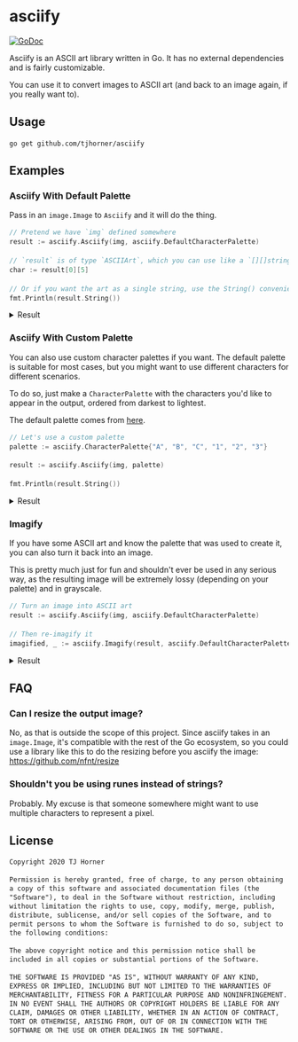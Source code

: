 # asciify

[![GoDoc](https://godoc.org/github.com/tjhorner/makerbot-rpc?status.svg)](https://pkg.go.dev/github.com/tjhorner/asciify)

Asciify is an ASCII art library written in Go. It has no external dependencies and is fairly customizable.

You can use it to convert images to ASCII art (and back to an image again, if you really want to).

## Usage

```shell
go get github.com/tjhorner/asciify
```

## Examples

### Asciify With Default Palette

Pass in an `image.Image` to `Asciify` and it will do the thing.

```go
// Pretend we have `img` defined somewhere
result := asciify.Asciify(img, asciify.DefaultCharacterPalette)

// `result` is of type `ASCIIArt`, which you can use like a `[][]string`
char := result[0][5]

// Or if you want the art as a single string, use the String() convenience method
fmt.Println(result.String())
```

<details>
  <summary>Result</summary>

  ### Input
  <img src="test_fixtures/gopher.png"/>

  ### Output
  ```
        'I]fzJYv|<`       
      '-cQZmmmmO0QY['^:.  
  ^tn?uOdbZ0mm0p#Mk0XvLn' 
  .rxjLm%$$@pOOp8$$$kOz}O< 
  `J-rOZfh$$W00U_k$$&0ZuO> 
  {z0Ou;O$$80Ov~b$$W0mJ}. 
    }mOmm8$$hCYOo@$BqOwC'  
    )mm0kWMbU<`[ZbdZ0mmO,  
    rmmmO00QL/}zL0OZmmmZ!  
    ummmmmm0wdwbZ0mmmmmm+  
    ummmmmmZCbpZLmmmmmmm?  
    xmmmmmmm0qmZZmmmmmmm[  
    tmmmmmmmZQQ0mmmmmmmm}  
    )mmmmmmmmmmmmmmmmmmm}  
    ]mmmmmmmmmmmmmmmmmmm{  
    _mmmmmmmmmmmmmmmmmmm1  
  .]mmmmmmmmmmmmmmmmmmmf^ 
  ?OJmmmmmmmmmmmmmmmmmmmCm1
  {f/mmmmmmmmmmmmmmmmmmmc)-
    -mmmmmmmmmmmmmmmmmmmn. 
    }mmmmmmmmmmmmmmmmmmmc. 
    |mmmmmmmmmmmmmmmmmmmz. 
    fmmmmmmmmmmmmmmmmmmmX. 
    rmmmmmmmmmmmmmmmmmmmz. 
    rmmmmmmmmmmmmmmmmmmmn  
    tmmmmmmmmmmmmmmmmmmm|  
    {mmmmmmmmmmmmmmmmmmm_  
    immmmmmmmmmmmmmmmmmO,  
    `Cmmmmmmmmmmmmmmmmmx.  
    ]mmmmmmmmmmmmmmmmOI   
    .jmmmmmmmmmmmmmwO{    
    ^cC0mmmmmmmmmmZYJC"   
    .uhr;_xJ0ZZOQX/i'_p1   
    }/.   `,;I:^'    ~,   
  ```
</details>

### Asciify With Custom Palette

You can also use custom character palettes if you want. The default palette is suitable for most cases, but you might want to use different characters for different scenarios.

To do so, just make a `CharacterPalette` with the characters you'd like to appear in the output, ordered from darkest to lightest.

The default palette comes from [here](http://mewbies.com/geek_fun_files/ascii/ascii_art_light_scale_and_gray_scale_chart.htm).

```go
// Let's use a custom palette
palette := asciify.CharacterPalette{"A", "B", "C", "1", "2", "3"}

result := asciify.Asciify(img, palette)

fmt.Println(result.String())
```

<details>
  <summary>Result</summary>

  ### Input
  <img src="test_fixtures/gopher.png"/>

  ### Output
  ```
  33333333221CCCC1233333333
  3333332CCBBBBBCCCC1332333
  33112CCBBBCBBCBBABCCCC133
  3111CBAAAABCCBAAAABCC1C23
  3C21CB1BAAACCC2BAAACBCC23
  31CCCC2CAAACCC2BAAACBC133
  331BCBBAAABCCCBAAABCBC333
  331BBCBAABC231BBBCCBBC333
  331BBBCCCCC11CCCCBBBBB233
  33CBBBBBBCBBBBBCBBBBBB233
  33CBBBBBBBCBBBCBBBBBBB233
  331BBBBBBBCBBBBBBBBBBB133
  331BBBBBBBBCCCBBBBBBBB133
  331BBBBBBBBBBBBBBBBBBB133
  331BBBBBBBBBBBBBBBBBBB133
  332BBBBBBBBBBBBBBBBBBB133
  332BBBBBBBBBBBBBBBBBBB133
  2CCBBBBBBBBBBBBBBBBBBBCB1
  111BBBBBBBBBBBBBBBBBBBC12
  332BBBBBBBBBBBBBBBBBBBC33
  331BBBBBBBBBBBBBBBBBBBC33
  331BBBBBBBBBBBBBBBBBBBC33
  331BBBBBBBBBBBBBBBBBBBC33
  331BBBBBBBBBBBBBBBBBBBC33
  331BBBBBBBBBBBBBBBBBBBC33
  331BBBBBBBBBBBBBBBBBBB133
  331BBBBBBBBBBBBBBBBBBB233
  332BBBBBBBBBBBBBBBBBBC333
  333CBBBBBBBBBBBBBBBBB1333
  3332BBBBBBBBBBBBBBBBC2333
  33331BBBBBBBBBBBBBBC13333
  3333CCCBBBBBBBBBBBCCC3333
  333CB1221CCCBCCC1232B1333
  3331133333322233333323333
  ```
</details>

### Imagify

If you have some ASCII art and know the palette that was used to create it, you can also turn it back into an image.

This is pretty much just for fun and shouldn't ever be used in any serious way, as the resulting image will be extremely lossy (depending on your palette) and in grayscale.

```go
// Turn an image into ASCII art
result := asciify.Asciify(img, asciify.DefaultCharacterPalette)

// Then re-imagify it
imagified, _ := asciify.Imagify(result, asciify.DefaultCharacterPalette)
```

<details>
  <summary>Result</summary>

  ### Input
  ```
        'I]fzJYv|<`       
      '-cQZmmmmO0QY['^:.  
  ^tn?uOdbZ0mm0p#Mk0XvLn' 
  .rxjLm%$$@pOOp8$$$kOz}O< 
  `J-rOZfh$$W00U_k$$&0ZuO> 
  {z0Ou;O$$80Ov~b$$W0mJ}. 
    }mOmm8$$hCYOo@$BqOwC'  
    )mm0kWMbU<`[ZbdZ0mmO,  
    rmmmO00QL/}zL0OZmmmZ!  
    ummmmmm0wdwbZ0mmmmmm+  
    ummmmmmZCbpZLmmmmmmm?  
    xmmmmmmm0qmZZmmmmmmm[  
    tmmmmmmmZQQ0mmmmmmmm}  
    )mmmmmmmmmmmmmmmmmmm}  
    ]mmmmmmmmmmmmmmmmmmm{  
    _mmmmmmmmmmmmmmmmmmm1  
  .]mmmmmmmmmmmmmmmmmmmf^ 
  ?OJmmmmmmmmmmmmmmmmmmmCm1
  {f/mmmmmmmmmmmmmmmmmmmc)-
    -mmmmmmmmmmmmmmmmmmmn. 
    }mmmmmmmmmmmmmmmmmmmc. 
    |mmmmmmmmmmmmmmmmmmmz. 
    fmmmmmmmmmmmmmmmmmmmX. 
    rmmmmmmmmmmmmmmmmmmmz. 
    rmmmmmmmmmmmmmmmmmmmn  
    tmmmmmmmmmmmmmmmmmmm|  
    {mmmmmmmmmmmmmmmmmmm_  
    immmmmmmmmmmmmmmmmmO,  
    `Cmmmmmmmmmmmmmmmmmx.  
    ]mmmmmmmmmmmmmmmmOI   
    .jmmmmmmmmmmmmmwO{    
    ^cC0mmmmmmmmmmZYJC"   
    .uhr;_xJ0ZZOQX/i'_p1   
    }/.   `,;I:^'    ~,   
  ```

  ### Output
  <img src="test_fixtures/demon_gopher.png"/>
</details>

## FAQ

### Can I resize the output image?

No, as that is outside the scope of this project. Since asciify takes in an `image.Image`, it's compatible with the rest of the Go ecosystem, so you could use a library like this to do the resizing before you asciify the image: https://github.com/nfnt/resize

### Shouldn't you be using runes instead of strings?

Probably. My excuse is that someone somewhere might want to use multiple characters to represent a pixel.

## License

```
Copyright 2020 TJ Horner

Permission is hereby granted, free of charge, to any person obtaining a copy of this software and associated documentation files (the "Software"), to deal in the Software without restriction, including without limitation the rights to use, copy, modify, merge, publish, distribute, sublicense, and/or sell copies of the Software, and to permit persons to whom the Software is furnished to do so, subject to the following conditions:

The above copyright notice and this permission notice shall be included in all copies or substantial portions of the Software.

THE SOFTWARE IS PROVIDED "AS IS", WITHOUT WARRANTY OF ANY KIND, EXPRESS OR IMPLIED, INCLUDING BUT NOT LIMITED TO THE WARRANTIES OF MERCHANTABILITY, FITNESS FOR A PARTICULAR PURPOSE AND NONINFRINGEMENT. IN NO EVENT SHALL THE AUTHORS OR COPYRIGHT HOLDERS BE LIABLE FOR ANY CLAIM, DAMAGES OR OTHER LIABILITY, WHETHER IN AN ACTION OF CONTRACT, TORT OR OTHERWISE, ARISING FROM, OUT OF OR IN CONNECTION WITH THE SOFTWARE OR THE USE OR OTHER DEALINGS IN THE SOFTWARE.
```